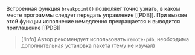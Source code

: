 Встроенная функция `breakpoint()`  позволяет точно узнать, в каком месте программы следует передать управление [[PDB]]. При вызове этой функции исполнение немедленно прекращается и выводится приглашение [[PDB]] 

> [!info]
> Автор рекомендует использовать `remote-pdb`, необходима дополнительная установка пакета (тему не изучал)